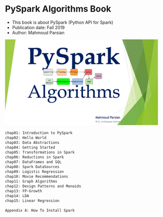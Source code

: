 # PySpark Algorithms Book

* This book is about PySpark (Python API for Spark)
* Publication date: Fall 2019
* Author: Mahmoud Parsian



![PySpark Algorithms](./images/pyspark_algorithms.jpg)


````
chap01: Introduction to PySpark
chap02: Hello World
chap03: Data Abstractions
chap04: Getting Started
chap05: Transformations in Spark
chap06: Reductions in Spark
chap07: DataFrames and SQL
chap08: Spark DataSources
chap09: Logistic Regression
chap10: Movie Recommendations
chap11: Graph Algorithms
chap12: Design Patterns and Monoids
chap13: FP-Growth
chap14: LDA
chap15: Linear Regression

Appendix A: How To Install Spark
````